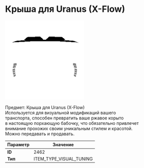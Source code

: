 # Крыша для Uranus (X-Flow)

![Item Image](../img/2462.webp?raw=true)

Предмет: Крыша для Uranus (X-Flow)<br>Используется для визуальной модификаций вашего<br>транспорта, способен превратить ваше ржавое корыто<br>в настоящую порхающую бабочку, что обязательно привлечет<br>внимание прохожих своим уникальным стилем и красотой.<br>Можно передавать и продавать.


| Параметр | Значение |
|----------|----------|
| **ID** | 2462 |
| **Тип** | ITEM_TYPE_VISUAL_TUNING |


